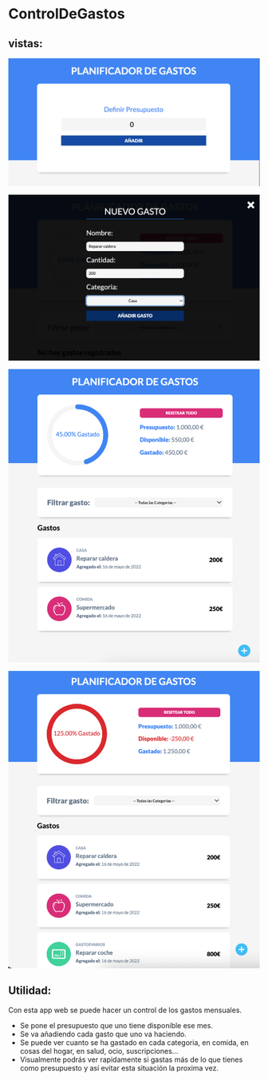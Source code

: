 # ControlDeGastos

## vistas:

<img
    src="./src/img/NuevoPresupuesto.png"
    width="700px"
/>

<img
    src="./src/img/NuevoGasto.png"
    width="700px"
/>

<img
    src="./src/img/ConGastos.png"
    width="700px"
/>

<img
    src="./src/img/SuperaGastos.png"
    width="700px"
/>

## Utilidad:

Con esta app web se puede hacer un control de los gastos mensuales.

- Se pone el presupuesto que uno tiene disponible ese mes.
- Se va añadiendo cada gasto que uno va haciendo.
- Se puede ver cuanto se ha gastado en cada categoria, en comida, en cosas del hogar, en salud, ocio, suscripciones...
- Visualmente podrás ver rapidamente si gastas más de lo que tienes como presupuesto y así evitar esta situación la proxima vez.
